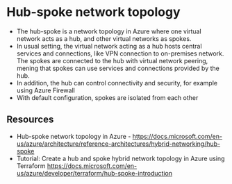 # Hub-spoke network topology

* The hub-spoke is a network topology in Azure where one virtual network acts as a hub, and other virtual networks as spokes. 
* In usual setting, the virtual network acting as a hub hosts central services and connections, like VPN connection to on-premises network. The spokes are connected to the hub with virtual network peering, mening that spokes can use services and connections provided by the hub. 
* In addition, the hub can control connectivity and security, for example using Azure Firewall
* With default configuration, spokes are isolated from each other

## Resources

* Hub-spoke network topology in Azure - https://docs.microsoft.com/en-us/azure/architecture/reference-architectures/hybrid-networking/hub-spoke
* Tutorial: Create a hub and spoke hybrid network topology in Azure using Terraform https://docs.microsoft.com/en-us/azure/developer/terraform/hub-spoke-introduction
